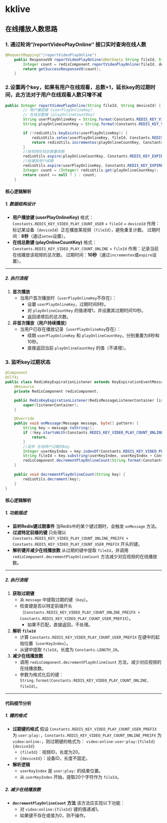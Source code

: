 # kklive


## 在线播放人数思路

### 1. 通过轮询‘’/reportVideoPlayOnline‘’ 接口实时查询在线人数

```java
@RequestMapping("/reportVideoPlayOnline")
    public ResponseVO reportVideoPlayOnline(@NotEmpty String fileId, String deviceId) {
        Integer count = redisComponent.reportVideoPlayOnline(fileId, deviceId);
        return getSuccessResponseVO(count);
    }
```

###  2.设置两个key，如果有用户在线观看，总数+1，延长key的过期时间，此方法对于用户在线观看人数只增不减

```java
public Integer reportVideoPlayOnline(String fileId, String deviceId) {
        // 用户播放键 (userPlayOnlineKey)
        // 在线总数键 (playOnlineCountKey)
        String userPlayOnlineKey = String.format(Constants.REDIS_KEY_VIDEO_PLAY_COUNT_USER, fileId, deviceId);
        String playOnlineCountKey = String.format(Constants.REDIS_KEY_VIDEO_PLAY_COUNT_ONLINE, fileId);

        if (!redisUtils.keyExists(userPlayOnlineKey)) {
            redisUtils.setex(userPlayOnlineKey, fileId, Constants.REDIS_KEY_EXPIRES_ONE_SECONDS * 8);
            return redisUtils.incrementex(playOnlineCountKey, Constants.REDIS_KEY_EXPIRES_ONE_SECONDS * 10).intValue();
        }
        //给视频在线总数量续期
        redisUtils.expire(playOnlineCountKey, Constants.REDIS_KEY_EXPIRES_ONE_SECONDS * 10);
        //给播放用户续期
        redisUtils.expire(userPlayOnlineKey, Constants.REDIS_KEY_EXPIRES_ONE_SECONDS * 8);
        Integer count = (Integer) redisUtils.get(playOnlineCountKey);
        return count == null ? 1 : count;
    }
```

#### **核心逻辑解析**

##### **1. 数据结构设计**

- **用户播放键 (userPlayOnlineKey)**
	格式：`Constants.REDIS_KEY_VIDEO_PLAY_COUNT_USER` + `fileId` + `deviceId`
	作用：标记某设备（`deviceId`）正在播放某视频（`fileId`），避免重复计数。
	过期时间：**8秒**（通过`setex`设置）。
- **在线总数键 (playOnlineCountKey)**
	格式：`Constants.REDIS_KEY_VIDEO_PLAY_COUNT_ONLINE` + `fileId`
	作用：记录当前在线播放该视频的总次数。
	过期时间：**10秒**（通过`incrementex`或`expire`设置）。

------

##### **2. 执行流程**

1. **首次播放**
	- 当用户首次播放时（`userPlayOnlineKey`不存在）：
		- 设置 `userPlayOnlineKey`，过期时间8秒。
		- 对 `playOnlineCountKey` 的值递增1，并设置其过期时间10秒。
		- 返回递增后的总次数。
2. **非首次播放（用户持续播放）**
	- 当用户已存在播放记录（`userPlayOnlineKey`存在）：
		- 续期 `userPlayOnlineKey` 和 `playOnlineCountKey`，分别重置为8秒和10秒。
		- 直接返回当前 `playOnlineCountKey` 的值（不递增）。



### 3. 监听key过期状态

```java
@Component
@Slf4j
public class RedisKeyExpirationListener extends KeyExpirationEventMessageListener {
    @Resource
    private RedisComponent redisComponent;

    public RedisKeyExpirationListener(RedisMessageListenerContainer listenerContainer) {
        super(listenerContainer);
    }

    @Override
    public void onMessage(Message message, byte[] pattern) {
        String key = message.toString();
        if (!key.startsWith(Constants.REDIS_KEY_VIDEO_PLAY_COUNT_ONLINE_PREIFX + Constants.REDIS_KEY_VIDEO_PLAY_COUNT_USER_PREFIX)) {
            return;
        }
        //监听 在线用户过期的key
        Integer userKeyIndex = key.indexOf(Constants.REDIS_KEY_VIDEO_PLAY_COUNT_USER_PREFIX) + Constants.REDIS_KEY_VIDEO_PLAY_COUNT_USER_PREFIX.length();
        String fileId = key.substring(userKeyIndex, userKeyIndex + Constants.LENGTH_20);
        redisComponent.decrementPlayOnlineCount(String.format(Constants.REDIS_KEY_VIDEO_PLAY_COUNT_ONLINE, fileId));
    }
    
    public void decrementPlayOnlineCount(String key) {
        redisUtils.decrement(key);
    }
}
```

#### **核心逻辑解析**

##### **1. 功能描述**

- **监听Redis键过期事件**
	当Redis中的某个键过期时，会触发 `onMessage` 方法。
- **过滤特定前缀的键**
	只处理以 `Constants.REDIS_KEY_VIDEO_PLAY_COUNT_ONLINE_PREIFX + Constants.REDIS_KEY_VIDEO_PLAY_COUNT_USER_PREFIX` 开头的键。
- **解析键并减少在线播放数**
	从过期的键中提取 `fileId`，并调用 `redisComponent.decrementPlayOnlineCount` 方法减少对应视频的在线播放数。

------

##### **2. 执行流程**

1. **获取过期键**
	- 从 `message` 中提取过期的键（`key`）。
	- 检查键是否以特定前缀开头（`Constants.REDIS_KEY_VIDEO_PLAY_COUNT_ONLINE_PREIFX + Constants.REDIS_KEY_VIDEO_PLAY_COUNT_USER_PREFIX`）。
		- 如果不匹配，直接返回，不处理。
2. **解析 `fileId`**
	- 计算 `Constants.REDIS_KEY_VIDEO_PLAY_COUNT_USER_PREFIX` 在键中的起始位置（`userKeyIndex`）。
	- 从键中提取 `fileId`，长度为 `Constants.LENGTH_20`。
3. **减少在线播放数**
	- 调用 `redisComponent.decrementPlayOnlineCount` 方法，减少对应视频的在线播放数。
	- 参数为格式化后的键：`String.format(Constants.REDIS_KEY_VIDEO_PLAY_COUNT_ONLINE, fileId)`。

------

#### **代码细节分析**

##### **1. 键的格式**

- **过期键的格式**
	假设 `Constants.REDIS_KEY_VIDEO_PLAY_COUNT_USER_PREFIX` 为 `user:play:`，`Constants.REDIS_KEY_VIDEO_PLAY_COUNT_ONLINE_PREIFX` 为 `video:online:`，则过期键的格式为：
	`video:online:user:play:{fileId}{deviceId}`
	- `{fileId}`：视频ID，长度为20。
	- `{deviceId}`：设备ID，长度不固定。
- **解析逻辑**
	- `userKeyIndex` 是 `user:play:` 的结束位置。
	- 从 `userKeyIndex` 开始，提取20个字符作为 `fileId`。

##### **2. 减少在线播放数**

- **`decrementPlayOnlineCount` 方法**
	该方法应实现以下功能：
	- 对 `video:online:{fileId}` 键的值递减1。
	- 如果键不存在或值为0，则不操作。
